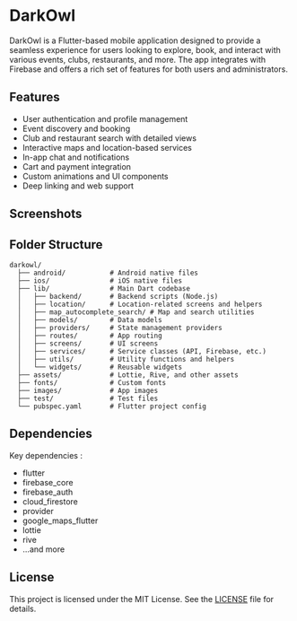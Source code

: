 # DarkOwl

DarkOwl is a Flutter-based mobile application designed to provide a seamless experience for users looking to explore, book, and interact with various events, clubs, restaurants, and more. The app integrates with Firebase and offers a rich set of features for both users and administrators.

## Features

- User authentication and profile management
- Event discovery and booking
- Club and restaurant search with detailed views
- Interactive maps and location-based services
- In-app chat and notifications
- Cart and payment integration
- Custom animations and UI components
- Deep linking and web support

## Screenshots

<!-- Add screenshots of your app here -->


## Folder Structure

```
darkowl/
  ├── android/           # Android native files
  ├── ios/               # iOS native files
  ├── lib/               # Main Dart codebase
  │   ├── backend/       # Backend scripts (Node.js)
  │   ├── location/      # Location-related screens and helpers
  │   ├── map_autocomplete_search/ # Map and search utilities
  │   ├── models/        # Data models
  │   ├── providers/     # State management providers
  │   ├── routes/        # App routing
  │   ├── screens/       # UI screens
  │   ├── services/      # Service classes (API, Firebase, etc.)
  │   ├── utils/         # Utility functions and helpers
  │   └── widgets/       # Reusable widgets
  ├── assets/            # Lottie, Rive, and other assets
  ├── fonts/             # Custom fonts
  ├── images/            # App images
  ├── test/              # Test files
  └── pubspec.yaml       # Flutter project config
```

## Dependencies

Key dependencies :
- flutter
- firebase_core
- firebase_auth
- cloud_firestore
- provider
- google_maps_flutter
- lottie
- rive
- ...and more


## License

This project is licensed under the MIT License. See the [LICENSE](LICENSE) file for details.


